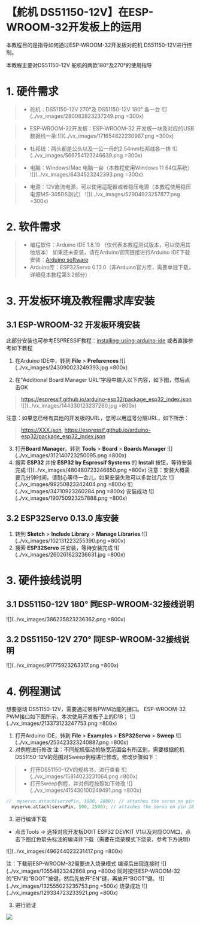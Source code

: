 # 【舵机 DS51150-12V】在ESP-WROOM-32开发板上的运用
本教程目的是指导如何通过ESP-WROOM-32开发板对舵机 DS51150-12V进行控制。

本教程主要对DS51150-12V 舵机的两款180°及270°的使用指导

# 1. 硬件需求

>* 舵机：DS51150-12V 270°及 DS51150-12V 180° 各一台
>   ![](../vx_images/280082823237249.png =300x)
 
>* ESP-WROOM-32开发板：ESP-WROOM-32 开发板一块及对应的USB数据线一条
> ![](../vx_images/171654822230967.png  =300x)

>* 杜邦线：两头都是公头以及一公一母的2.54mm杜邦线各一排
> ![](../vx_images/566754123246639.png =300x)


>* 电脑：Windows/Mac 电脑一台（本教程使用Windows 11 64位系统）
> ![](../vx_images/6434523242393.png =300x)

>*  电源：12V直流电源，可以使用适配器或者稳压电源（本教程使用稳压电源MS-305DS测试）
> ![](../vx_images/52904923257877.png =300x)

# 2. 软件需求
>* 编程软件：Arduino IDE 1.8.19 （仅代表本教程测试版本，可以使用其他版本）
如果还未安装，请在Arduino官网链接进行Arduino IDE下载安装：[Arduino software](https://www.arduino.cc/en/software)
>* Arduino库：ESP32Servo 0.13.0（非Arduino官方库，需要单独下载，详细见本教程第3.2部分）

# 3. 开发板环境及教程需求库安装
## 3.1 ESP-WROOM-32 开发板环境安装
此部分安装也可参考ESPRESSIF教程：[installing-using-arduino-ide](https://docs.espressif.com/projects/arduino-esp32/en/latest/installing.html#installing-using-arduino-ide)
或者直接参考如下教程
1. 在Arduino IDE中，转到 **File** >  **Preferences**
![](../vx_images/243090023249393.jpg =800x)

2. 在“Additional Board Manager URL”字段中输入以下内容，如下图，然后点击OK
> https://espressif.github.io/arduino-esp32/package_esp32_index.json    
![](../vx_images/144330123237260.jpg =800x)

注意：如果您已经有其他的开发板的URL，您可以用逗号分隔URL，如下所示：
>  https://XXX.json,
>  https://espressif.github.io/arduino-esp32/package_esp32_index.json

3. 打开**Board Manager**。转到 **Tools** >  **Board** > **Boards Manager**
![](../vx_images/312140723250095.png =800x)
4. 搜索 **ESP32** 并按 **ESP32 by Espressif Systems** 的 **Install** 按钮，等待安装完成
![](../vx_images/480480723246650.png =800x)
注意：安装大概需要几分钟时间，请耐心等待一会儿，如果安装失败可以多尝试几次
![](../vx_images/99250823242404.png =800x)
![](../vx_images/34710923260284.png =800x)
安装成功
![](../vx_images/190750923257888.png =800x)

## 3.2 ESP32Servo 0.13.0 库安装
1. 转到 **Sketch** >  **Include Library** > **Manage Libraries**
![](../vx_images/102131223255390.png =800x)
2. 搜索 **ESP32Servo** 并安装，等待安装完成
![](../vx_images/260261623236631.jpg =800x)

# 3. 硬件接线说明
## 3.1 DS51150-12V 180° 同ESP-WROOM-32接线说明
![](../vx_images/386235823236362.png =800x)

## 3.2 DS51150-12V 270° 同ESP-WROOM-32接线说明

![](../vx_images/91775923263317.png =800x)

# 4. 例程测试

想要驱动 DS51150-12V，需要通过带有PWM功能的接口。
ESP-WROOM-32 PWM接口如下图所示，本次使用开发板子上的D18；
![](../vx_images/213373123247753.png =800x)

1. 打开Arduino IDE，转到 **File** >  **Examples** > **ESP32Servo** > **Sweep**
![](../vx_images/253423323240887.png =800x)
2. 对例程进行修改
注：不同舵机驱动的脉宽范围会有所区别，需要根据舵机DS51150-12V的范围对Sweep例程进行修改。修改步骤如下：
>* 打开DS51150-12V的规格书，进行查看
> ![](../vx_images/15814023231064.png =800x)
>* 打开Sweep例程，并对例程按照如下修改
![](../vx_images/415430100249491.png =800x)
```c
//	myservo.attach(servoPin, 1000, 2000); // attaches the servo on pin 18 to the servo object
  myservo.attach(servoPin, 500, 2500); // attaches the servo on pin 18 to the servo object(DS51150-12V) 
```
3. 进行编译下载
* 点击Tools -> 选择对应开发板DOIT ESP32 DEVKIT V1以及对应COM口，点击下图红色箭头标注的编译并下载（需要在烧录模式下烧录，参考下方说明）


![](../vx_images/496244023231417.png =800x)

注：下载前ESP-WROOM-32需要进入烧录模式
编译后出现连接时
![](../vx_images/10554823242868.png =800x)
同时按住ESP-WROOM-32的“EN”和"BOOT"按键，然后先放开“EN”键，再放开“BOOT”键。
![](../vx_images/132555023235753.png =500x)
烧录成功
![](../vx_images/129334723233921.png =800x)

3. 进行验证

![](../vx_images/268130301259070.gif)